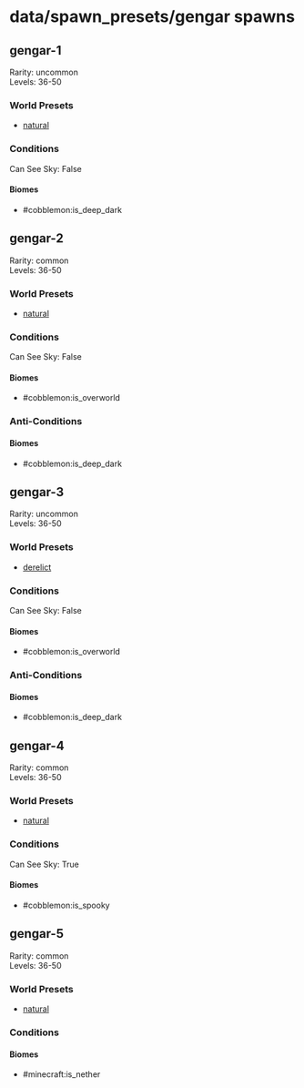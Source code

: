 # data/spawn_presets/gengar spawns  
  
## gengar-1  
Rarity: uncommon  
Levels: 36-50  
  
### World Presets  
* [natural](/data/spawn_data/natural.md)  
  
### Conditions  
Can See Sky: False  
  
#### Biomes  
  * #cobblemon:is_deep_dark
  
  
## gengar-2  
Rarity: common  
Levels: 36-50  
  
### World Presets  
* [natural](/data/spawn_data/natural.md)  
  
### Conditions  
Can See Sky: False  
  
#### Biomes  
  * #cobblemon:is_overworld
  
  
### Anti-Conditions  
  
#### Biomes  
  * #cobblemon:is_deep_dark
  
  
## gengar-3  
Rarity: uncommon  
Levels: 36-50  
  
### World Presets  
* [derelict](/data/spawn_data/derelict.md)  
  
### Conditions  
Can See Sky: False  
  
#### Biomes  
  * #cobblemon:is_overworld
  
  
### Anti-Conditions  
  
#### Biomes  
  * #cobblemon:is_deep_dark
  
  
## gengar-4  
Rarity: common  
Levels: 36-50  
  
### World Presets  
* [natural](/data/spawn_data/natural.md)  
  
### Conditions  
Can See Sky: True  
  
#### Biomes  
  * #cobblemon:is_spooky
  
  
## gengar-5  
Rarity: common  
Levels: 36-50  
  
### World Presets  
* [natural](/data/spawn_data/natural.md)  
  
### Conditions  
  
#### Biomes  
  * #minecraft:is_nether
  
